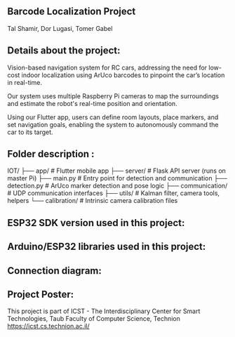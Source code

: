 ## Barcode Localization Project  
  Tal Shamir, Dor Lugasi, Tomer Gabel
  
## Details about the project:
Vision-based navigation system for RC cars, addressing
the need for low-cost indoor localization using ArUco barcodes to pinpoint
the car’s location in real-time. ​

Our system uses multiple Raspberry Pi cameras to map the surroundings
and estimate the robot's real-time position and orientation. ​

Using our Flutter app, users can define room layouts, place markers, and
set navigation goals, enabling the system to autonomously command the
car to its target.​

## Folder description :
IOT/
├── app/                # Flutter mobile app
├── server/             # Flask API server (runs on master Pi)
├── main.py             # Entry point for detection and communication
├── detection.py        # ArUco marker detection and pose logic
├── communication/      # UDP communication interfaces
├── utils/              # Kalman filter, camera tools, helpers
└── calibration/        # Intrinsic camera calibration files


## ESP32 SDK version used in this project: 

## Arduino/ESP32 libraries used in this project:


## Connection diagram:

## Project Poster:
 
This project is part of ICST - The Interdisciplinary Center for Smart Technologies, Taub Faculty of Computer Science, Technion
https://icst.cs.technion.ac.il/
